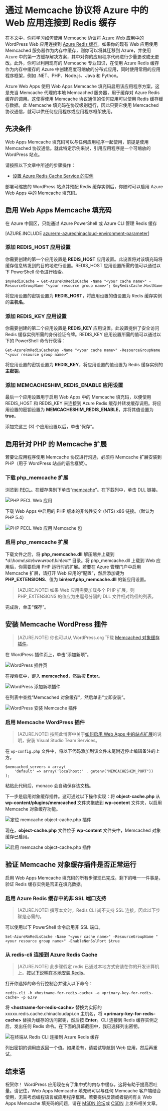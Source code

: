 <properties
	pageTitle="通过 Memcache 协议将 Azure 中的 Web 应用连接到 Redis 缓存 | Azure"
	description="使用 Memcache 协议将 Azure App Service 中的 Web 应用连接到 Redis 缓存"
	services="app-service\web"
	documentationCenter="php"
	authors="SyntaxC4"
	manager="wpickett"
	editor="riande"/>

<tags
	ms.service="app-service-web"
	ms.date="12/24/2015"
	wacn.date="02/26/2016"/>

# 通过 Memcache 协议将 Azure 中的 Web 应用连接到 Redis 缓存

在本文中，你将学习如何使用 [Memcache][13] 协议将 [Azure Web 应用](/documentation/services/web-sites/)中的 WordPress Web 应用连接到 [Azure Redis 缓存][12]。如果你的现有 Web 应用使用 Memcached 服务器作为内存中缓存，则你可以将其迁移到 Azure，并使用 Azure 中的第一方缓存解决方案，其中对你的应用程序代码进行少量更改或无更改。此外，你可以利用现有的 Memcache 专业知识，在使用 Azure Redis 缓存作为内存中缓存的 Azure 中创建高度可缩放的分布式应用，同时使用常用的应用程序框架，例如 .NET、PHP、Node.js、Java 和 Python。

Azure Web Apps 使用 Web Apps Memcache 填充码启用该应用程序方案，这是充当 Memcache 代理的本地 Memcached 服务器，用于缓存对 Azure Redis 缓存的调用。这使得使用 Memcache 协议通信的任何应用可以使用 Redis 缓存缓存数据。此 Memcache 填充码在协议级别运行，因此只要它使用 Memcached 协议通信，就可以供任何应用程序或应用程序框架使用。

## 先决条件

Web Apps Memcache 填充码可以与任何应用程序一起使用，前提是使用 Memcached 协议通信。就此特定示例来说，引用应用程序是一个可缩放的 WordPress 站点。

请按照以下文章中所述的步骤操作：

* [设置 Azure Redis Cache Service 的实例][0]

部署可缩放的 WordPress 站点并预配 Redis 缓存实例后，你随时可以启用 Azure Web Apps 中的 Memcache 填充码。

## 启用 Web Apps Memcache 填充码

在 Azure 中国区，只能通过 Azure PowerShell 或 Azure CLI 管理 Redis 缓存

[AZURE.INCLUDE [azurerm-azurechinacloud-environment-parameter](../includes/azurerm-azurechinacloud-environment-parameter.md)]

### 添加 REDIS\_HOST 应用设置

你需要创建的第一个应用设置是 **REDIS\_HOST** 应用设置。此设置将对该填充码将缓存信息转发到的目的地进行设置。REDIS\_HOST 应用设置所需的值可以通过以下 PowerShell 命令进行检索。

	$myRedisCache = Get-AzureRmRedisCache -Name "<your cache name>" -ResourceGroupName "<your resource group name>"; $myRedisCache.HostName

将应用设置的密钥设置为 **REDIS\_HOST**，将应用设置的值设置为 Redis 缓存实例的**主机名**。

### 添加 REDIS\_KEY 应用设置

你需要创建的第二个应用设置是 **REDIS\_KEY** 应用设置。此设置提供了安全访问 Redis 缓存实例所需的身份验证令牌。REDIS\_KEY 应用设置所需的值可以通过以下的 PowerShell 命令行获得：

	Get-AzureRmRedisCacheKey -Name "<your cache name>" -ResourceGroupName "<your resource group name>"

将应用设置的密钥设置为 **REDIS\_KEY**，将应用设置的值设置为 Redis 缓存实例的**主密钥**。

### 添加 MEMCACHESHIM\_REDIS\_ENABLE 应用设置

最后一个应用设置用于启用 Web Apps 中的 Memcache 填充码，以便使用 REDIS\_HOST 和 REDIS\_KEY 来连接到 Azure Redis 缓存并转发缓存调用。将应用设置的密钥设置为 **MEMCACHESHIM\_REDIS\_ENABLE**，并将其值设置为 **true**。

添加完这三 (3) 个应用设置以后，单击“保存”。

## 启用针对 PHP 的 Memcache 扩展

若要让应用程序使用 Memcache 协议进行沟通，必须将 Memcache 扩展安装到 PHP（用于 WordPress 站点的语言框架）。

### 下载 php\_memcache 扩展

浏览到 [PECL][6]。在缓存类别下单击“[memcache][7]”。在下载列中，单击 DLL 链接。

![PHP PECL  Web 应用](./media/web-sites-connect-to-redis-using-memcache-protocol/7-php-pecl-website.png)

下载 Web Apps 中启用的 PHP 版本的非线性安全 (NTS) x86 链接。（默认为 PHP 5.4）

![PHP PECL  Web 应用 Memcache 包](./media/web-sites-connect-to-redis-using-memcache-protocol/8-php-pecl-memcache-package.png)

### 启用 php\_memcache 扩展

下载文件之后，将 **php\_memcache.dll** 解压缩并上载到 **d:\\home\\site\\wwwroot\\bin\\ext\** 目录。将 php\_memcache.dll 上载到 Web 应用后，你需要启用 PHP 运行时的扩展。若要在 Azure 管理门户中启用 Memcache 扩展，请打开 Web 应用的“配置”，然后添加键为 **PHP\_EXTENSIONS**、值为 **bin\\ext\\php\_memcache.dll** 的新应用设置。


> [AZURE.NOTE] 如果 Web 应用需要加载多个 PHP 扩展，则 PHP\_EXTENSIONS 的值应为由逗号分隔的 DLL 文件相对路径的列表。

完成后，单击“保存”。

## 安装 Memcache WordPress 插件

> [AZURE.NOTE] 你也可以从 WordPress.org 下载 [Memcached 对象缓存插件](https://wordpress.org/plugins/memcached/)。

在 WordPress 插件页上，单击“添加新项”。

![WordPress 插件页](./media/web-sites-connect-to-redis-using-memcache-protocol/10-wordpress-plugin.png)

在搜索框中，键入 **memcached**，然后按 **Enter**。

![WordPress 添加新项插件](./media/web-sites-connect-to-redis-using-memcache-protocol/11-wordpress-add-new-plugin.png)

在列表中查找“Memcached 对象缓存”，然后单击“立即安装”。

![WordPress 安装 Memcache 插件](./media/web-sites-connect-to-redis-using-memcache-protocol/12-wordpress-install-memcache-plugin.png)

### 启用 Memcache WordPress 插件

>[AZURE.NOTE] 按照此博客中关于[如何启用 Web Apps 中的站点扩展][8]的说明，安装 Visual Studio Team Services。

在 `wp-config.php` 文件中，将以下代码添加到该文件末尾附近停止编辑备注的上方。

	$memcached_servers = array(
		'default' => array('localhost:' . getenv("MEMCACHESHIM_PORT"))
	);

粘贴此代码后，monaco 会自动保存该文档。

下一步是启用对象缓存插件。这可通过以下操作实现：将 **object-cache.php** 从 **wp-content/plugins/memcached** 文件夹拖放到 **wp-content** 文件夹，以启用 Memcache 对象缓存功能。

![定位 memcache object-cache.php 插件](./media/web-sites-connect-to-redis-using-memcache-protocol/13-locate-memcache-object-cache-plugin.png)

现在，**object-cache.php** 文件位于 **wp-content** 文件夹中，Memcached 对象缓存已启用。

![启用 memcache object-cache.php 插件](./media/web-sites-connect-to-redis-using-memcache-protocol/14-enable-memcache-object-cache-plugin.png)

## 验证 Memcache 对象缓存插件是否正常运行

启用 Web Apps Memcache 填充码的所有步骤现已完成。剩下的唯一一件事是，验证 Redis 缓存实例是否正在填充数据。

### 启用 Azure Redis 缓存中的非 SSL 端口支持

>[AZURE.NOTE] 撰写本文时，Redis CLI 尚不支持 SSL 连接，因此以下步骤是必需的。

可以使用以下 PowerShell 命令启用非 SSL 端口。

	Set-AzureRmRedisCache -Name "<your cache name>" -ResourceGroupName "<your resource group name>" -EnableNonSslPort $true

### 从 redis-cli 连接到 Azure Redis Cache

>[AZURE.NOTE] 此步骤假定 redis 已通过本地方式安装在你的开发计算机上。[按以下说明在本地安装 Redis][9]。

打开你选择的命令行控制台并键入以下命令：

	redis-cli -h <hostname-for-redis-cache> -a <primary-key-for-redis-cache> -p 6379

将 **&lt;hostname-for-redis-cache&gt;** 替换为实际的 xxxxx.redis.cache.chinacloudapi.cn 主机名，将 **&lt;primary-key-for-redis-cache&gt;** 替换为缓存的访问密钥，然后按 **Enter**。CLI 连接到 Redis 缓存实例之后，发出任何 Redis 命令。在下面的屏幕截图中，我已选择列出密钥。

![在终端从 Redis CLI 连接到 Azure Redis 缓存](./media/web-sites-connect-to-redis-using-memcache-protocol/19-redis-cli-terminal.png)

列出密钥的调用应返回一个值。如果没有，请尝试导航到 Web 应用，然后再重试。

## 结束语

祝贺你！ WordPress 应用现在有了集中式的内存中缓存，这将有助于提高吞吐量。请记住，Web Apps Memcache 填充码可以与任何 Memcache 客户端结合使用，无需考虑编程语言或应用程序框架。若要提供反馈或者提问有关 Web Apps Memcache 填充码的问题，请在 [MSDN 论坛][10]或 [CSDN][11] 上发布相关文章。



[0]: /documentation/articles/cache-dotnet-how-to-use-azure-redis-cache#create-a-cache
[1]: http://bit.ly/1t0KxBQ
[2]: http://manage.windowsazure.cn
[3]: http://manage.windowsazure.cn
[4]: /documentation/articles/powershell-install-configure
[5]: /downloads
[6]: http://pecl.php.net
[7]: http://pecl.php.net/package/memcache
[8]: http://blog.syntaxc4.net/post/2015/02/05/how-to-enable-a-site-extension-in-azure-websites.aspx
[9]: http://redis.io/download#installation
[10]: https://social.msdn.microsoft.com/Forums/zh-cn/home
[11]: http://azure.csdn.net/
[12]: /documentation/services/redis-cache
[13]: http://memcached.org

<!---HONumber=Mooncake_0215_2016-->